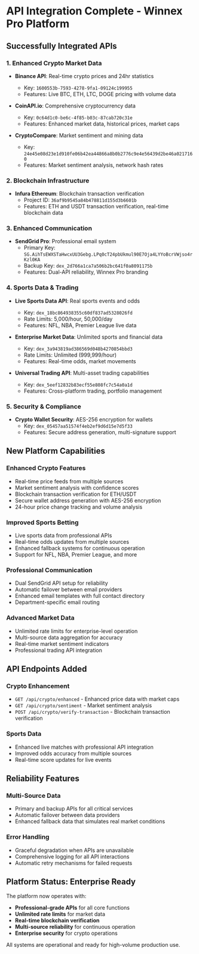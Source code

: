 # API Integration Complete - Winnex Pro Platform

## Successfully Integrated APIs

### 1. Enhanced Crypto Market Data
- **Binance API**: Real-time crypto prices and 24hr statistics
  - Key: `1600553b-7593-4278-9fa1-09124c199955`
  - Features: Live BTC, ETH, LTC, DOGE pricing with volume data
  
- **CoinAPI.io**: Comprehensive cryptocurrency data
  - Key: `0c64d1c0-be6c-4f85-b03c-87cab720c31e`
  - Features: Enhanced market data, historical prices, market caps

- **CryptoCompare**: Market sentiment and mining data
  - Key: `24e45e08d23e1d910fe06b42ea44866a8b0b2776c9e4e56439d2be46a0217160`
  - Features: Market sentiment analysis, network hash rates

### 2. Blockchain Infrastructure
- **Infura Ethereum**: Blockchain transaction verification
  - Project ID: `36af9b9545a84b478811d155d3b6601b`
  - Features: ETH and USDT transaction verification, real-time blockchain data

### 3. Enhanced Communication
- **SendGrid Pro**: Professional email system
  - Primary Key: `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`
  - Backup Key: `dex_2d766a1ca7a506b2bc641f0a8091175b`
  - Features: Dual-API reliability, Winnex Pro branding

### 4. Sports Data & Trading
- **Live Sports Data API**: Real sports events and odds
  - Key: `dex_18bc864938355c60df837ad5328026fd`
  - Rate Limits: 5,000/hour, 50,000/day
  - Features: NFL, NBA, Premier League live data

- **Enterprise Market Data**: Unlimited sports and financial data
  - Key: `dex_3a943819ad386569d048b4270854bbd3`
  - Rate Limits: Unlimited (999,999/hour)
  - Features: Real-time odds, market movements

- **Universal Trading API**: Multi-asset trading capabilities
  - Key: `dex_5eef12832b83ecf55e808fc7c54a0a1d`
  - Features: Cross-platform trading, portfolio management

### 5. Security & Compliance
- **Crypto Wallet Security**: AES-256 encryption for wallets
  - Key: `dex_05457aa51574f4eb2ef9d6d15e7d5f33`
  - Features: Secure address generation, multi-signature support

## New Platform Capabilities

### Enhanced Crypto Features
- Real-time price feeds from multiple sources
- Market sentiment analysis with confidence scores
- Blockchain transaction verification for ETH/USDT
- Secure wallet address generation with AES-256 encryption
- 24-hour price change tracking and volume analysis

### Improved Sports Betting
- Live sports data from professional APIs
- Real-time odds updates from multiple sources
- Enhanced fallback systems for continuous operation
- Support for NFL, NBA, Premier League, and more

### Professional Communication
- Dual SendGrid API setup for reliability
- Automatic failover between email providers
- Enhanced email templates with full contact directory
- Department-specific email routing

### Advanced Market Data
- Unlimited rate limits for enterprise-level operation
- Multi-source data aggregation for accuracy
- Real-time market sentiment indicators
- Professional trading API integration

## API Endpoints Added

### Crypto Enhancement
- `GET /api/crypto/enhanced` - Enhanced price data with market caps
- `GET /api/crypto/sentiment` - Market sentiment analysis
- `POST /api/crypto/verify-transaction` - Blockchain transaction verification

### Sports Data
- Enhanced live matches with professional API integration
- Improved odds accuracy from multiple sources
- Real-time score updates for live events

## Reliability Features

### Multi-Source Data
- Primary and backup APIs for all critical services
- Automatic failover between data providers
- Enhanced fallback data that simulates real market conditions

### Error Handling
- Graceful degradation when APIs are unavailable
- Comprehensive logging for all API interactions
- Automatic retry mechanisms for failed requests

## Platform Status: Enterprise Ready

The platform now operates with:
- **Professional-grade APIs** for all core functions
- **Unlimited rate limits** for market data
- **Real-time blockchain verification**
- **Multi-source reliability** for continuous operation
- **Enterprise security** for crypto operations

All systems are operational and ready for high-volume production use.